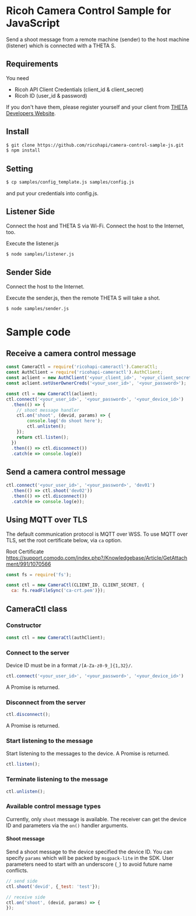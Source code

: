 # Ricoh Camera Control Sample for JavaScript

Send a shoot message from a remote machine (sender) to the host machine (listener) which is connected with a THETA S.

## Requirements

You need

* Ricoh API Client Credentials (client_id & client_secret)
* Ricoh ID (user_id & password)

If you don't have them, please register yourself and your client from [THETA Developers Website](http://contest.theta360.com/).

## Install

```sh
$ git clone https://github.com/ricohapi/camera-control-sample-js.git
$ npm install
```
## Setting

```sh
$ cp samples/config_template.js samples/config.js
```

and put your credentials into config.js.

## Listener Side

Connect the host and THETA S via Wi-Fi.
Connect the host to the Internet, too.

Execute the listener.js

```sh
$ node samples/listener.js
```

## Sender Side

Connect the host to the Internet.

Execute the sender.js, then the remote THETA S will take a shot.

```sh
$ node samples/sender.js
```

# Sample code

## Receive a camera control message

```JavaScript
const CameraCtl = require('ricohapi-cameractl').CameraCtl;
const AuthClient = require('ricohapi-cameractl').AuthClient;
const aclient = new AuthClient('<your_client_id>', '<your_client_secret>');
const aclient.setUserOwnerCreds('<your_user_id>', '<your_password>');

const ctl = new CameraCtl(aclient);
ctl.connect('<your_user_id>', '<your_password>', '<your_device_id>')
  .then(() => {
    // shoot message handler
    ctl.on('shoot', (devid, params) => {
        console.log('do shoot here');
        ctl.unlisten();
    });
    return ctl.listen();
  })
  .then(() => ctl.disconnect())
  .catch(e => console.log(e))
```

## Send a camera control message

```JavaScript
ctl.connect('<your_user_id>', '<your_password>', 'dev01')
  .then(() => ctl.shoot('dev02'))
  .then(() => ctl.disconnect())
  .catch(e => console.log(e));
```

## Using MQTT over TLS

The default communication protocol is MQTT over WSS.
To use MQTT over TLS, set the root certificate below, via `ca` option.

Root Certificate
https://support.comodo.com/index.php?/Knowledgebase/Article/GetAttachment/991/1070566

```JavaScript
const fs = require('fs');

const ctl = new CameraCtl(CLIENT_ID, CLIENT_SECRET, {
  ca: fs.readFileSync('ca-crt.pem')});
```

## CameraCtl class

### Constructor

```JavaScript
const ctl = new CameraCtl(authClient);
```

### Connect to the server

Device ID must be in a format `/[A-Za-z0-9_]{1,32}/`.

```JavaScript
ctl.connect('<your_user_id>', '<your_password>', '<your_device_id>')
```

A Promise is returned.

### Disconnect from the server

```JavaScript
ctl.disconnect();
```

A Promise is returned.

### Start listening to the message

Start listening to the messages to the device.
A Promise is returned.

```JavaScript
ctl.listen();
```

### Terminate listening to the message

```JavaScript
ctl.unlisten();
```

### Available control message types

Currently, only `shoot` message is available.
The receiver can get the device ID and parameters via the `on()` handler arguments.

#### Shoot message

Send a shoot message to the device specified the device ID.
You can specify `params` which will be packed by `msgpack-lite` in the SDK.
User parameters need to start with an underscore (`_`) to avoid future name conflicts.

```JavaScript
// send side
ctl.shoot('devid', {_test: 'test'});

// receive side
ctl.on('shoot', (devid, params) => {
});
```
